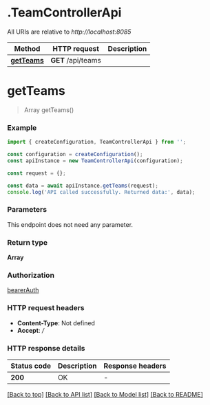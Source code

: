 # .TeamControllerApi

All URIs are relative to *http://localhost:8085*

Method | HTTP request | Description
------------- | ------------- | -------------
[**getTeams**](TeamControllerApi.md#getTeams) | **GET** /api/teams | 


# **getTeams**
> Array<TeamDto> getTeams()


### Example


```typescript
import { createConfiguration, TeamControllerApi } from '';

const configuration = createConfiguration();
const apiInstance = new TeamControllerApi(configuration);

const request = {};

const data = await apiInstance.getTeams(request);
console.log('API called successfully. Returned data:', data);
```


### Parameters
This endpoint does not need any parameter.


### Return type

**Array<TeamDto>**

### Authorization

[bearerAuth](README.md#bearerAuth)

### HTTP request headers

 - **Content-Type**: Not defined
 - **Accept**: */*


### HTTP response details
| Status code | Description | Response headers |
|-------------|-------------|------------------|
**200** | OK |  -  |

[[Back to top]](#) [[Back to API list]](README.md#documentation-for-api-endpoints) [[Back to Model list]](README.md#documentation-for-models) [[Back to README]](README.md)


